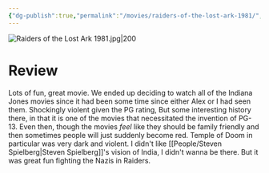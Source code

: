 ```yaml
---
{"dg-publish":true,"permalink":"/movies/raiders-of-the-lost-ark-1981/","tags":["movies"],"created":"2024-01-25","updated":"2024-09-28"}
---
```



![Raiders of the Lost Ark 1981.jpg|200](/img/user/Attachments/Raiders%20of%20the%20Lost%20Ark%201981.jpg)

# Review

Lots of fun, great movie. We ended up deciding to watch all of the Indiana Jones movies since it had been some time since either Alex or I had seen them. Shockingly violent given the PG rating, But some interesting history there, in that it is one of the movies that necessitated the invention of PG-13. Even then, though the movies *feel* like they should be family friendly and then sometimes people will just suddenly become red. Temple of Doom in particular was very dark and violent. I didn't like [[People/Steven Spielberg\|Steven Spielberg]]'s vision of India, I didn't wanna be there. But it was great fun fighting the Nazis in Raiders.
